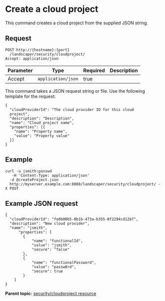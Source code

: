 # Create a cloud project

This command creates a cloud project from the supplied JSON string.

## Request

```
POST http://{hostname}:{port}
  /landscaper/security/cloudproject/
Accept: application/json

```

|Parameter|Type|Required|Description|
|---------|----|--------|-----------|
|Accept|`application/json`|true| |

This command takes a JSON request string or file. Use the following template for the request:

```
{
  "cloudProviderId": "The cloud provider ID for this cloud 
  project",
  "description": "Description",
  "name": "Cloud project name",
  "properties": [{
    "name": "Property name",
    "value": "Property value"
  }]
}

```

## Example

```
curl -u jsmith:passwd 
   -H 'Content-Type: application/json'
  -d @createProject.json
  http://myserver.example.com:8080/landscaper/security/cloudproject/ -X POST
```

## Example JSON request

```
{
  "cloudProviderId": "fe8b00b5-0b1b-473a-b355-0f2294cd12b7",
  "description": "New cloud provider",
  "name": "jsmith",
      "properties": [
        {
            "name": "functionalId",
            "value": "jsmith",
            "secure": "false"
        },
        {
            "name": "functionalPassword",
            "value": "passw0rd",
            "secure": true
        }
    ]
}
```

**Parent topic:** [security/cloudproject resource](../../com.ibm.edt.api.doc/topics/security_cloudproject_.md)

